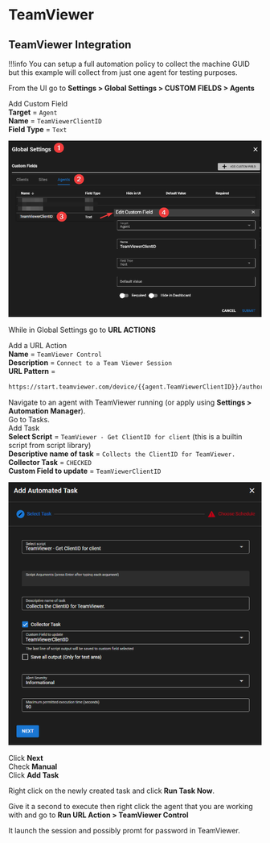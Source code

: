 # TeamViewer

## TeamViewer Integration

!!!info
     You can setup a full automation policy to collect the machine GUID but this example will collect from just one agent for testing purposes.

From the UI go to **Settings > Global Settings > CUSTOM FIELDS > Agents**

Add Custom Field</br>
**Target** = `Agent`</br>
**Name** = `TeamViewerClientID`</br>
**Field Type** = `Text`</br>

![Service Name](images/3rdparty_teamviewer1.png)

While in Global Settings go to **URL ACTIONS**

Add a URL Action</br>
**Name** = `TeamViewer Control`</br>
**Description** = `Connect to a Team Viewer Session`</br>
**URL Pattern** =

```html
https://start.teamviewer.com/device/{{agent.TeamViewerClientID}}/authorization/password/mode/control
```


Navigate to an agent with TeamViewer running (or apply using **Settings > Automation Manager**).</br>
Go to Tasks.</br>
Add Task</br>
**Select Script** = `TeamViewer - Get ClientID for client` (this is a builtin script from script library)</br>
**Descriptive name of task** = `Collects the ClientID for TeamViewer.`</br>
**Collector Task** = `CHECKED`</br>
**Custom Field to update** = `TeamViewerClientID`</br>

![Service Name](images/3rdparty_teamviewer2.png)

Click **Next**</br>
Check **Manual**</br>
Click **Add Task**

Right click on the newly created task and click **Run Task Now**.

Give it a second to execute then right click the agent that you are working with and go to **Run URL Action > TeamViewer Control**

It launch the session and possibly promt for password in TeamViewer.
